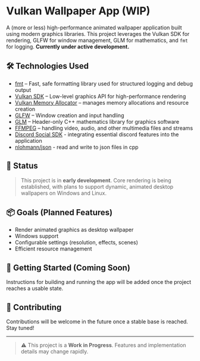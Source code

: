 # Vulkan Wallpaper App (WIP)

A (more or less) high-performance animated wallpaper application built using modern graphics libraries. This project leverages the Vulkan SDK for rendering, GLFW for window management, GLM for mathematics, and `fmt` for logging. **Currently under active development.**

## 🛠️ Technologies Used

- [fmt](https://github.com/fmtlib/fmt) – Fast, safe formatting library used for structured logging and debug output
- [Vulkan SDK](https://vulkan.lunarg.com/) – Low-level graphics API for high-performance rendering
- [Vulkan Memory Allocator](https://github.com/GPUOpen-LibrariesAndSDKs/VulkanMemoryAllocator) – manages memory allocations and resource creation
- [GLFW](https://www.glfw.org/) – Window creation and input handling
- [GLM](https://github.com/g-truc/glm) – Header-only C++ mathematics library for graphics software
- [FFMPEG](https://ffmpeg.org/) – handling video, audio, and other multimedia files and streams
- [Discord Social SDK](https://discord.com/developers/social-sdk) - integrating essential discord features into the application
- [nlohmann/json](https://github.com/nlohmann/json) - read and write to json files in cpp

## 🚧 Status

> This project is in **early development**. Core rendering is being established, with plans to support dynamic, animated desktop wallpapers on Windows and Linux.

## 📦 Goals (Planned Features)

- Render animated graphics as desktop wallpaper
- Windows support
- Configurable settings (resolution, effects, scenes)
- Efficient resource management

## 🚀 Getting Started (Coming Soon)

Instructions for building and running the app will be added once the project reaches a usable state.

## 🤝 Contributing

Contributions will be welcome in the future once a stable base is reached. Stay tuned!

---

> ⚠️ This project is a **Work in Progress**. Features and implementation details may change rapidly.